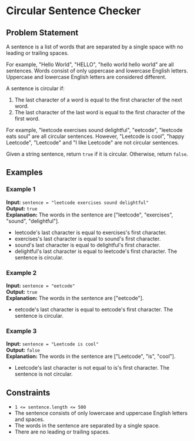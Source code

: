 # Circular Sentence Checker

## Problem Statement

A sentence is a list of words that are separated by a single space with no leading or trailing spaces.

For example, "Hello World", "HELLO", "hello world hello world" are all sentences. Words consist of only uppercase and lowercase English letters. Uppercase and lowercase English letters are considered different.

A sentence is circular if:
1. The last character of a word is equal to the first character of the next word.
2. The last character of the last word is equal to the first character of the first word.

For example, "leetcode exercises sound delightful", "eetcode", "leetcode eats soul" are all circular sentences. However, "Leetcode is cool", "happy Leetcode", "Leetcode" and "I like Leetcode" are not circular sentences.

Given a string sentence, return `true` if it is circular. Otherwise, return `false`.

## Examples

### Example 1
**Input:** `sentence = "leetcode exercises sound delightful"`  
**Output:** `true`  
**Explanation:** The words in the sentence are ["leetcode", "exercises", "sound", "delightful"].
- leetcode's last character is equal to exercises's first character.
- exercises's last character is equal to sound's first character.
- sound's last character is equal to delightful's first character.
- delightful's last character is equal to leetcode's first character.
The sentence is circular.

### Example 2
**Input:** `sentence = "eetcode"`  
**Output:** `true`  
**Explanation:** The words in the sentence are ["eetcode"].
- eetcode's last character is equal to eetcode's first character.
The sentence is circular.

### Example 3
**Input:** `sentence = "Leetcode is cool"`  
**Output:** `false`  
**Explanation:** The words in the sentence are ["Leetcode", "is", "cool"].
- Leetcode's last character is not equal to is's first character.
The sentence is not circular.

## Constraints

- `1 <= sentence.length <= 500`
- The sentence consists of only lowercase and uppercase English letters and spaces.
- The words in the sentence are separated by a single space.
- There are no leading or trailing spaces.
